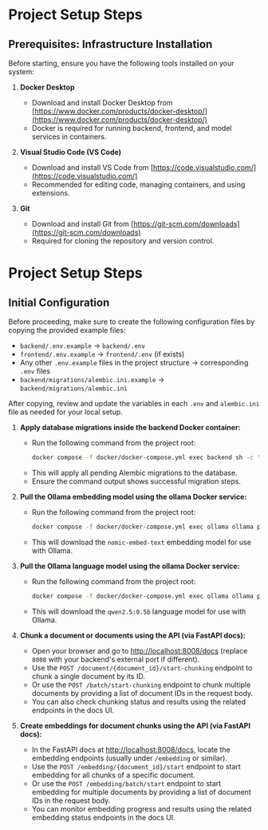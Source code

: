 # Project Setup Steps

## Prerequisites: Infrastructure Installation

Before starting, ensure you have the following tools installed on your system:

1. **Docker Desktop**
   - Download and install Docker Desktop from [https://www.docker.com/products/docker-desktop/](https://www.docker.com/products/docker-desktop/)
   - Docker is required for running backend, frontend, and model services in containers.

2. **Visual Studio Code (VS Code)**
   - Download and install VS Code from [https://code.visualstudio.com/](https://code.visualstudio.com/)
   - Recommended for editing code, managing containers, and using extensions.

3. **Git**
   - Download and install Git from [https://git-scm.com/downloads](https://git-scm.com/downloads)
   - Required for cloning the repository and version control.


# Project Setup Steps

## Initial Configuration


Before proceeding, make sure to create the following configuration files by copying the provided example files:

- `backend/.env.example` → `backend/.env`
- `frontend/.env.example` → `frontend/.env` (if exists)
- Any other `.env.example` files in the project structure → corresponding `.env` files
- `backend/migrations/alembic.ini.example` → `backend/migrations/alembic.ini`

After copying, review and update the variables in each `.env` and `alembic.ini` file as needed for your local setup.


1. **Apply database migrations inside the backend Docker container:**
   - Run the following command from the project root:
     ```sh
     docker compose -f docker/docker-compose.yml exec backend sh -c 'alembic -c migrations/alembic.ini upgrade head'
     ```
   - This will apply all pending Alembic migrations to the database.
   - Ensure the command output shows successful migration steps.


2. **Pull the Ollama embedding model using the ollama Docker service:**
   - Run the following command from the project root:
     ```sh
     docker compose -f docker/docker-compose.yml exec ollama ollama pull nomic-embed-text
     ```
   - This will download the `nomic-embed-text` embedding model for use with Ollama.

3. **Pull the Ollama language model using the ollama Docker service:**
   - Run the following command from the project root:
     ```sh
     docker compose -f docker/docker-compose.yml exec ollama ollama pull qwen2.5:0.5b
     ```
   - This will download the `qwen2.5:0.5b` language model for use with Ollama.

4. **Chunk a document or documents using the API (via FastAPI docs):**
   - Open your browser and go to [http://localhost:8008/docs](http://localhost:8008/docs) (replace `8008` with your backend's external port if different).
   - Use the `POST /document/{document_id}/start-chunking` endpoint to chunk a single document by its ID.
   - Or use the `POST /batch/start-chunking` endpoint to chunk multiple documents by providing a list of document IDs in the request body.
   - You can also check chunking status and results using the related endpoints in the docs UI.

5. **Create embeddings for document chunks using the API (via FastAPI docs):**
   - In the FastAPI docs at [http://localhost:8008/docs](http://localhost:8008/docs), locate the embedding endpoints (usually under `/embedding` or similar).
   - Use the `POST /embedding/{document_id}/start` endpoint to start embedding for all chunks of a specific document.
   - Or use the `POST /embedding/batch/start` endpoint to start embedding for multiple documents by providing a list of document IDs in the request body.
   - You can monitor embedding progress and results using the related embedding status endpoints in the docs UI.
